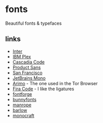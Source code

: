 # fonts

Beautiful fonts & typefaces

## links

- [Inter](https://rsms.me/inter/)
- [IBM Plex](https://www.ibm.com/plex/)
- [Cascadia Code](https://github.com/microsoft/cascadia-code)
- [Product Sans](https://en.wikipedia.org/wiki/Product_Sans)
- [San Francisco](https://developer.apple.com/fonts/)
- [JetBrains Mono](https://www.jetbrains.com/lp/mono/)
- [Arimo](https://www.fontsquirrel.com/fonts/arimo) - The one used in the Tor Browser
- [Fira Code](https://github.com/tonsky/FiraCode) - I like the ligatures
- [fontforge](https://fontforge.org)
- [bunnyfonts](https://fonts.bunny.net/faq)
- [manrope](https://manropefont.com/)
- [barlow](https://tribby.com/fonts/barlow/)
- [monocraft](https://github.com/IdreesInc/Monocraft)

